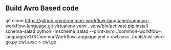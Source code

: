 

Build Avro Based code
---------------------

git clone https://github.com/common-workflow-language/common-workflow-language.git
virtualenv venv
. venv/bin/activate
pip install schema-salad
python -mschema_salad --print-avro ./common-workflow-language/v1.0/CommonWorkflowLanguage.yml > cwl.avsc
./tools/cwl-avro-go.py cwl.avsc > cwl.go